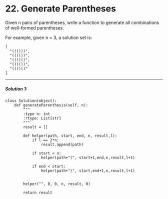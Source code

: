 # 22. Generate Parentheses

Given n pairs of parentheses, write a function to generate all combinations of well-formed parentheses.

For example, given n = 3, a solution set is:

    [
      "((()))",
      "(()())",
      "(())()",
      "()(())",
      "()()()"
    ]


---


##### Solution 1:
    class Solution(object):
        def generateParenthesis(self, n):
            """
            :type n: int
            :rtype: List[str]
            """
            result = []

            def helper(path, start, end, n, result,l):
                if l == 2*n:
                    result.append(path)

                if start < n:
                    helper(path+"(", start+1,end,n,result,l+1)

                if end < start:
                    helper(path+")", start,end+1,n,result,l+1)


            helper("", 0, 0, n, result, 0)

            return result
